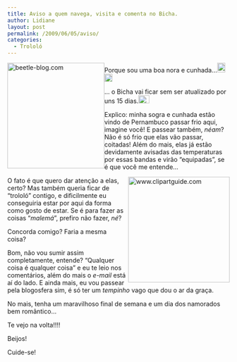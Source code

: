 ```yaml
---
title: Aviso a quem navega, visita e comenta no Bicha.
author: Lidiane
layout: post
permalink: /2009/06/05/aviso/
categories:
  - Trololó
---
```

[<img style="display: inline; margin-left: 0; margin-right: 0; border-width: 0;" title="beetle-blog.com" src="https://www.trololodemulher.com.br/2009/06/beetleblog-com_thumb.png" border="0" alt="beetle-blog.com" width="220" height="240" align="left" />](https://www.trololodemulher.com.br/2009/06/beetleblog-com.png) Porque sou uma boa nora e cunhada…[<img style="display: inline;" title="EmoticonAngel" src="https://www.trololodemulher.com.br/2009/06/emoticonangel_thumb.gif" alt="EmoticonAngel" width="18" height="22" />](https://www.trololodemulher.com.br/2009/06/emoticonangel.gif) [<img style="display: inline;" title="EmoticonHappy" src="https://www.trololodemulher.com.br/2009/06/emoticonhappy_thumb4.gif" alt="EmoticonHappy" width="18" height="18" />](https://www.trololodemulher.com.br/2009/06/emoticonhappy4.gif)

… o Bicha vai ficar sem ser atualizado por uns 15 dias.[<img style="display: inline;" title="EmoticonCrying" src="https://www.trololodemulher.com.br/2009/06/emoticoncrying_thumb.gif" alt="EmoticonCrying" width="25" height="18" />](https://www.trololodemulher.com.br/2009/06/emoticoncrying.gif)

Explico: minha sogra e cunhada estão vindo de Pernambuco passar frio aqui, imagine você! E passear também, _néam_? Não é só frio que elas vão passar, coitadas! Além do mais, elas já estão devidamente avisadas das temperaturas por essas bandas e virão “equipadas”, se é que você me entende…[](https://www.trololodemulher.com.br/2009/06/emoticonbigsmile3.gif)

[<img style="display: inline; margin-left: 0; margin-right: 0; border-width: 0;" title="www.clipartguide.com" src="https://www.trololodemulher.com.br/2009/06/www-clipartguide-com_thumb.jpg" border="0" alt="www.clipartguide.com" width="230" height="240" align="right" />](https://www.trololodemulher.com.br/2009/06/www-clipartguide-com.jpg) O fato é que quero dar atenção a elas, certo? Mas também queria ficar de “trololó” contigo, e dificilmente eu conseguiria estar por aqui da forma como gosto de estar. Se é para fazer as coisas “_malemá_”, prefiro não fazer, _né_?[](https://www.trololodemulher.com.br/2009/06/emoticonthumbsdown.gif)

Concorda comigo? Faria a mesma coisa? [](https://www.trololodemulher.com.br/2009/06/emoticoneyebrow.gif)

Bom, não vou sumir assim completamente, entende? “Qualquer coisa é qualquer coisa” e eu te leio nos comentários, além do mais o _e-mail_ está aí do lado. E ainda mais, eu vou passear pela blogosfera sim, é só ter um _tempinho_ vago que dou o ar da graça.[](https://www.trololodemulher.com.br/2009/06/emoticonbigsmile4.gif)

No mais, tenha um maravilhoso final de semana e um dia dos namorados bem romântico…[](https://www.trololodemulher.com.br/2009/06/emoticonshy1.gif)

Te vejo na volta!!!!

Beijos!

Cuide-se!